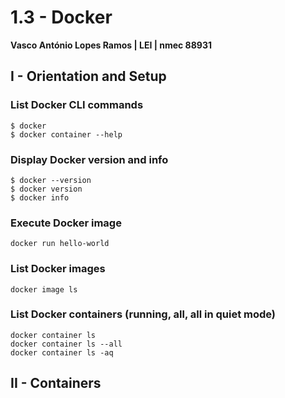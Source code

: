 ﻿# 1.3 - Docker

**Vasco António Lopes Ramos | LEI | nmec 88931**

## I - Orientation and Setup

### List Docker CLI commands
```
$ docker
$ docker container --help
```

### Display Docker version and info
```
$ docker --version
$ docker version
$ docker info
```

### Execute Docker image
```
docker run hello-world
```

### List Docker images
```
docker image ls
```

### List Docker containers (running, all, all in quiet mode)
```
docker container ls
docker container ls --all
docker container ls -aq
```


## II - Containers
